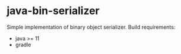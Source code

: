 # java-bin-serializer

Simple implementation of binary object serializer. Build requirements:

* java >= 11
* gradle
